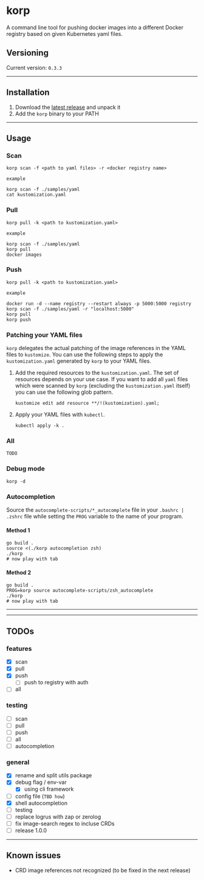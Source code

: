 # korp

A command line tool for pushing docker images into a different Docker registry based on given Kubernetes yaml files.

## Versioning

Current version: `0.3.3`

---

## Installation

1. Download the [latest release](https://github.com/swisscom/korp/releases) and unpack it
2. Add the `korp` binary to your PATH

---

## Usage

### Scan

```
korp scan -f <path to yaml files> -r <docker registry name>
```

`example`

```
korp scan -f ./samples/yaml
cat kustomization.yaml
```

### Pull

```
korp pull -k <path to kustomization.yaml>
```

`example`

```
korp scan -f ./samples/yaml
korp pull
docker images
```

### Push

```
korp pull -k <path to kustomization.yaml>
```

`example`

```
docker run -d --name registry --restart always -p 5000:5000 registry
korp scan -f ./samples/yaml -r "localhost:5000"
korp pull
korp push
```

### Patching your YAML files

`korp` delegates the actual patching of the image references in the YAML files to `kustomize`. You can use the following steps to apply the `kustomization.yaml` generated by `korp` to your YAML files.

1. Add the required resources to the `kustomization.yaml`. The set of resources depends on your use case. If you want to add all `yaml` files which were scanned by `korp` (excluding the `kustomization.yaml` itself) you can use the following glob pattern.

   ```
   kustomize edit add resource **/!(kustomization).yaml;
   ```

1. Apply your YAML files with `kubectl`.

   ```
   kubectl apply -k .
   ```

### All

`TODO`

### Debug mode

```
korp -d
```

### Autocompletion

Source the `autocomplete-scripts/*_autocomplete` file in your `.bashrc | .zshrc` file while setting the `PROG` variable to the name of your program.

#### Method 1

```
go build .
source <(./korp autocompletion zsh)
./korp
# now play with tab
```

#### Method 2

```
go build .
PROG=korp source autocomplete-scripts/zsh_autocomplete
./korp
# now play with tab
```

---

---

## TODOs

### features

- [x] scan
- [x] pull
- [x] push
  - [ ] push to registry with auth
- [ ] all

### testing

- [ ] scan
- [ ] pull
- [ ] push
- [ ] all
- [ ] autocompletion

### general

- [x] rename and split utils package
- [x] debug flag / env-var
  - [x] using cli framework
- [ ] config file (`TBD how`)
- [x] shell autocompletion
- [ ] testing
- [ ] replace logrus with zap or zerolog
- [ ] fix image-search regex to incluse CRDs
- [ ] release 1.0.0

---

## Known issues

- CRD image references not recognized (to be fixed in the next release)
